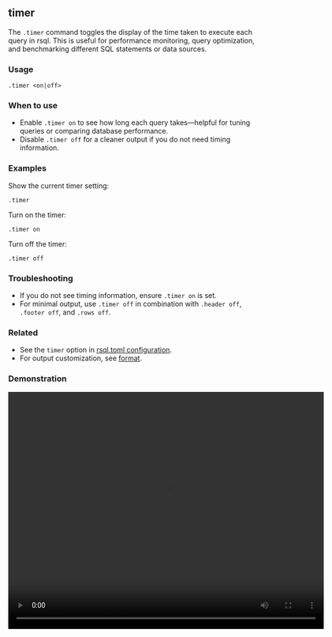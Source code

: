 ## timer

The `.timer` command toggles the display of the time taken to execute each query in rsql. This is useful for performance
monitoring, query optimization, and benchmarking different SQL statements or data sources.

### Usage

```text
.timer <on|off>
```

### When to use

- Enable `.timer on` to see how long each query takes—helpful for tuning queries or comparing database performance.
- Disable `.timer off` for a cleaner output if you do not need timing information.

### Examples

Show the current timer setting:

```text
.timer
```

Turn on the timer:

```text
.timer on
```

Turn off the timer:

```text
.timer off
```

### Troubleshooting

- If you do not see timing information, ensure `.timer on` is set.
- For minimal output, use `.timer off` in combination with `.header off`, `.footer off`, and `.rows off`.

### Related

- See the `timer` option in [rsql.toml configuration](../../appendix/rsql-toml.md).
- For output customization, see [format](../format/index.md).

### Demonstration

<video width="640" height="480" controls>
  <source src="./demo.webm" type="video/webm">
  Your browser does not support the video tag.
</video>
